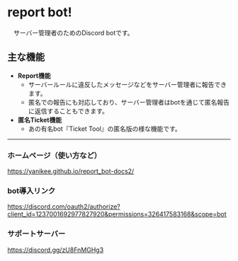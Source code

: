 # report bot!
　サーバー管理者のためのDiscord botです。

## 主な機能
- **Report機能**
  - サーバールールに違反したメッセージなどをサーバー管理者に報告できます。
  - 匿名での報告にも対応しており、サーバー管理者はbotを通じて匿名報告に返信することもできます。
- **匿名Ticket機能**
  - あの有名bot『Ticket Tool』の匿名版の様な機能です。

---

### ホームページ（使い方など）
https://yanikee.github.io/report_bot-docs2/

### bot導入リンク
https://discord.com/oauth2/authorize?client_id=1237001692977827920&permissions=326417583168&scope=bot

### サポートサーバー
https://discord.gg/zU8FnMGHg3
